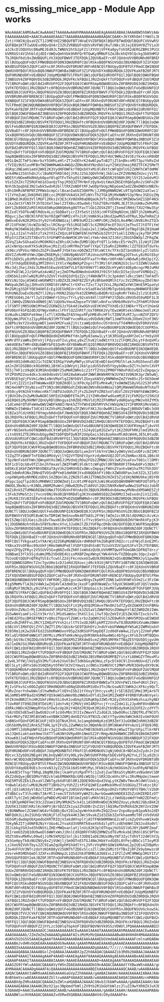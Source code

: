 # cs_missing_mice_app - Module App works

    WAoAAAACAAMGAwACAwAAAAITAAAAAwAAAhMAAAAAAAAEAgAAAAEABAAJAAAABW5hbWVzAAAA
    EAAAAAAAAAD+AAACEwAAAAEAAAITAAAABAAAABAAAAABAAQACQAAK+JkYXRhOmltYWdlL3Bu
    ZztiYXNlNjQsaVZCT1J3MEtHZ29BQUFBTlNVaEVVZ0FBQXlBQUFBTWdDQUlBQUFCVUVwRS9B
    QUFBQm1KTFIwUUEvd0QvQVArZ3ZhZVRBQUFnQUVsRVFWUjRuTzNkc1hJajE0SHY0ZTVia3Fy
    a3JkcDlDQUVUc0NaMEJEd0JLTWNUV2htb2pFZ1lXYUVjVFFKa0pyTnh5R2dERGZBRVJPU1F4
    UVRRUSt4V1hhbldjdDIrUWQvQmhVbk9hRFQrRTQwKy9MNUFSZmJBckhQY0lQckg3b05HM1RS
    TkJRQkF6di9xZWdBQUFLVVJXQUFBWVFJTEFDQk1ZQUVBaEFrc0FJQXdnUVVBRUNhd0FBRENC
    QllBUUpqQUFnQUlFMWdBQUdFQ0N3QWdUR0FCQUlRSkxBQ0FNSUVGQUJBbXNBQUF3Z1FXQUVD
    WXdBSUFDQk5ZQUFCaEFnc0FJRXhnQVFDRUNTd0FnRENCQlFBUUpyQUFBTUlFRmdCQW1NQUNB
    QWdUV0FBQVlRSUxBQ0JNWUFFQWhBa3NBSUF3Z1FVQUVDYXdBQURDQkJZQVFKakFBZ0FJRTFn
    QUFHRUNDd0FnVEdBQkFJUUpMQUNBTUlFRkFCQW1zQUFBd2dRV0FFQ1l3QUlBQ0JOWUFBQmhB
    Z3NBSUV4Z0FRQ0VDU3dBZ0RDQkJRQVFKckFBQU1JRUZnQkFtTUFDQUFnVFdBQUFZUUlMQUNC
    TVlBRUFoQWtzQUlBd2dRVUFFQ2F3QUFEQ0JCWUFRSmpBQWdBSUUxZ0FBR0VDQ3dBZ1RHQUJB
    SVFKTEFDQU1JRUZBQkFtc0FBQXdnUVdBRUNZd0FJQUNCTllBQUJoQWdzQUlFeGdBUUNFQ1N3
    QWdEQ0JCUUFRSnJBQUFNSUVGZ0JBbU1BQ0FBZ1RXQUFBWVFJTEFDQk1ZQUVBaEFrc0FJQXdn
    UVVBRUNhd0FBRENCQllBUUpqQUFnQUlFMWdBQUdFQ0N3QWdUR0FCQUlRSkxBQ0FNSUVGQUJB
    bXNBQUF3Z1FXQUVDWXdBSUFDQk5ZQUFCaEFnc0FJRXhnQVFDRUNTd0FnRENCQlFBUUpyQUFB
    TUlFRmdCQW1NQUNBQWdUV0FBQVlRSUxBQ0JNWUFFQWhBa3NBSUF3Z1FVQUVDYXdBQURDQkJZ
    QVFKakFBZ0FJRTFnQUFHRUNDd0FnVEdBQkFJUUpMQUNBTUlFRkFCQW1zQUFBd2dRV0FFQ1l3
    QUlBQ0JOWUFBQmhBZ3NBSUV4Z0FRQ0VDU3dBZ0RDQkJRQVFKckFBQU1JRUZnQkFtTUFDQUFn
    VFdBQUFZUUlMQUNCTVlBRUFoQWtzQUlBd2dRVUFFQ2F3QUFEQ0JCWUFRSmpBQWdBSUUxZ0FB
    R0VDQ3dBZ1RHQUJBSVFKTEFDQU1JRUZBQkFtc0FBQXdnUVdBRUNZd0FJQUNCTllBQUJoQWdz
    QUlFeGdBUUNFQ1N3QWdEQ0JCUUFRSnJBQUFNSUVGZ0JBbU1BQ0FBZ1RXQUFBWVFJTEFDQk1Z
    QUVBaEFrc0FJQXdnUVVBRUNhd0FBRENCQllBUUpqQUFnQUlFMWdBQUdFQ0N3QWdUR0FCQUlR
    SkxBQ0FNSUVGQUJBbXNBQUF3Z1FXQUVDWXdBSUFDQk5ZQUFCaEFnc0FJRXhnQVFDRUNTd0Fn
    RENCQlFBUUpyQUFBTUlFRmdCQW1NQUNBQWdUV0FBQVlRSUxBQ0JNWUFFQWhBa3NBSUF3Z1FV
    QUVDYXdBQURDQkJZQVFKakFBZ0FJRTFnQUFHRUNDd0FnVEdBQkFJUUpMQUNBTUlFRkFCQW1z
    QUFBd2dRV0FFQ1l3QUlBQ0JOWUFBQmhBZ3NBSUV4Z0FRQ0VDU3dBZ0RDQkJRQVFKckFBQU1J
    RUZnQkFtTUFDQUFnVFdBQUFZUUlMQUNCTVlBRUFoQWtzQUlBd2dRVUFFQ2F3QUFEQ0JCWUFR
    SmpBQWdBSUUxZ0FBR0VDQ3dBZ1RHQUJBSVFKTEFDQU1JRUY4UC9WNzZ4V3EzYkxkcnR0dDNR
    N01LQmZCTmFScWorbzY5SHhLeHlrZTJvOEhrK24wNlpwTnB2TjZlbnBkcnM5T3pzYkRvZnR4
    cTVIQi9USloxMFBnTWZ0WHMwWGk4WGQzZDNsNVdYNzdkbloyY25KU1hmajR0ZTFCK25MeTh2
    dGRqc2NEamViemV2WHI2K3VydHFOWFkrT0QxbXYxMi9ldkttcWFqQVlUS2ZUNFhCWTdmMHlB
    bnk4Mm12SGthdnJlclBaREFhRDl0djJtRzJ2SGJQOVhYWjJkbloxZFZVNVNQZkUvcjViTEJi
    WDE5YzNOemRkRHdyb0paY0lqOTFvTkhyOSt2WHUyOWV2WDQ5R293N0h3Mjl5Y25JeUdvM1VW
    VSs5ZXZXcTZ5RUFmU1d3anQzTnpjM3Q3ZTMrNnFzQy9xUitWaXZNSEtRQm5pRnJzSHFnZ0tL
    Nnh3b3pqbGE3N21wbk5wdnR2blltRXZoNDFtRFJwU0pYbUgzNEpGemZad2ZBeDNDSnNBZkc0
    L0h1OHRsNFBPNTZPRWxGcmpCclBxanIwUUZ3Q0FMcjJJM0g0NWN2WCs0T3p5OWZ2aXlwc1lw
    Y1lVYmZuWjJkN1M4S1BEczc2M3BFUVA4SXJHTzNYcTh2TGk1MjMxNWNYS3pYNnc3SEUzZHpj
    N1BMeDJKdUU3VllMUFl2Rks1V3E3cXV0OXR0aDBQaUk3VTc3dDVKeC9MZWUwSHZ1SDF4N3dp
    c1kxZmtSYlN5TFJhTDJXeTJmelZ3TXBsc05wdmhjTGhZTERvY0dML3E3T3hzUHAvZkMvM0x5
    OHY1Zk80OEZoM3lHUU45WkpGN0Q0ekg0OTFacTlGb1ZOSkZ0TjI5emdlRHdjTXU2YWw3Sy9k
    M1ZxdlY5OTkvWDlMdUs4Lzc5bDBaYjcrZ3Y5eSt1SS9jcHFFSENqNGtmL1BOTjh2bHNuM1ZP
    RDgvcjZwcVBCNlhPdC9oY0ZqWTVWM2c4TnJiRjVmNk9sa1Nsd2pwMG5xOTNyL3QwTmRmZjEx
    QWdveEdvN2R2M3o3Yy92YnRXNWQzajl4ME9uM2Z2cHRPcDRjZkQ3L0o4MW1sNVBiRnZTQ3dq
    dFJ1VFhUWjl6cWZUcWZsclRCNzgrYk5iRGE3dDl5cXZRRGFmcEF3Uit2eThuSTJtOTFiYm5W
    MmRqYWJ6WXA1QjBhcHJGTGkyTGhFZUtSMnJ3aGx2elJjWGw2MmQvbHF2eTNqdlBkZ01HaWFw
    bjJyLzI2alYvbStzTzk2YXIxZXQzL0FEQWFENlhUYW5ob3ZhY2Y1aklIZXNjajkyTDF2MVMx
    MFpSY2Z5K1Z5TXBsVTc5YUFWMTdvNmM3K1MrVmlzYmkrdmk3Z3J6VjZ6U1hDWXplZFRqZWJU
    ZGVqZ1AvSGhaaGVzMG9KRGtaZ0hidXJxNnZUMDlQQzFtQTl1ckNzcE5rVmZFL1IzWjF2ZHhk
    aXJxNnVpcmxKYk5uN1RoejMzZjdIcHRYRmZYSmFlYXpCT25aRnZ2RHRKclZZTE83dTduYkg1
    ck96czVPVGsrN0dsZGZPcUwwRFJYbktmcnQ0ZWZ2T0txWCtXcTFXcDZlbnU0dnlyZllUSSs1
    dDVIZzRnMFdYWnJQWnZROEMybjlONVBpNUVOTlRiUnozUFR2MmxmMGg2OTkvLy8zRGtEby9Q
    MTh1bDk5Ly8zMVhvK0xEQkZZUHRLZUZ4K054dTFxaTYrRWsrU0FnNklvNDdwRjd0d3pjY2Z2
    aVl5YXdqdDE0UEg3MTZ0Vnl1YXlxYWpBWXpPZnprcTY3Mzl6YzNON2U3cSsrS3ZWNlUwbUd3
    Mkc3djJhejJXdzJLMm45SEwzbVE5WTVLbTdUY096YTl4NXZOcHYyWSt4OEp0cngrM0JuMkhm
    SHJPeDlWL2JzSHYwdzAvWUZjejZmOTMwdDNmdnUxK09JY015Y3dUcDI5ejUzeFVXMDQxZjJX
    cEN5bGIzdnlwN2RiRFo3ZUVlYndXQ3dYQzZ2cjY4N0dWTFc3c3p4dmtldkczSWtCTmF4dTdt
    NXViNitQajA5WGEvWGRWM2YzdDZXZEJHdFBZZGYyRzBhbm9QMlh1Yzc3V2ZMbkoyZDdlNnVC
    RWVpakZWS1pjZHhxUVJXRDl6YzNPeCtrVXFxcTZxcTJqY2VsL2RpVWZaYWtIWnE5M1paVy84
    RnZGMjg3SDFYOE94OHlEcEg1OE5kREUrcXFxck5adFAxS01MbTgvbkQzNnoyNHNWOFB1OWtT
    RUhUNmZUaExObzNZYlJ2KysrMXN2ZGQyYk43ZENMdGxBdDRrU2xqRnMrTk0xZzlzSC8zM3Za
    YVRESG04L24rYlJyS1VQWmFrS3VycTYrLy92cmV4dlltUFFWY2lDbDczNVU5dS9aRDF1L3U3
    dll2WHQvZDNUVk40N05jNllUQU9uYmo4ZmpseTVlN0lxNnFxcVRHbXMxbVYxZFh6MlFOVmhs
    clFSNTFjM05UOW1MYmd2ZGRWZGJzTGk4djkwOGhsUEVKVHZTVXdEcDJ1NDkrYTExY1hGeGRY
    WFU0bnF4SFQ2dDJQYWgvVmRsclFhYlQ2ZnRtTjUxT0R6K2VyTEwzWGRteks5Nmo3eUlzKzQv
    UzNudks2NDhFek9mejlxTllXOVBwZFA5YmpsRFphMEdhcHFtcTZ0NlRzRTJycnNZVFZQYStL
    M3QyWmJPUCtzZ1pyR04zN3lMYTFkWFYvcmRkais0VDdkNjRWT1JmWThXdkJXbmV2VzF3NStU
    a3BPbi9xY2VxOUgxWDl1emVkM2FuakZjVitzaWQzQUhncU5YdnVaTTd4MHhnQVFDRXVVUUlB
    QkFtc0FBQXdnUVdBRUNZd0FJQUNCTllBQUJoQWdzQUlFeGdBUUNFQ1N3QWdEQ0JCUUFRSnJB
    QUFNSUVGZ0JBbU1BQ0FBZ1RXQUFBWVFJTEFDQk1ZQUVBaEFrc0FJQXdnUVVBRUNhd0FBRENC
    QllBUUpqQUFnQUlFMWdBQUdHZmRUMkFYdnJpMy83amw1Lyt1K3RSUEpuUHY2eCsrYm5yUVR3
    WnMrdTFzaWRvZHYxVjlPdysvOTIvLy8xLy8xZlhvK2lmdW1tYXJzZlFQM1ZkLytFdnQxMlA0
    cW44OE8xTHMrdXBzbWRYbFQ1QnMrdXY0bWNuRlQ2QlM0UUFBR0VDQ3dBZ1RHQUJBSVFKTEFD
    QU1JRUZBQkFtc0FBQXdnUVdBRUNZd0FJQUNCTllBQUJoQWdzQUlFeGdBUUNFQ1N3QWdEQ0JC
    UUFRSnJBQUFNSUVGZ0JBbU1BQ0FBZ1RXQUFBWVFJTEFDQk1ZQUVBaEFrc0FJQXdnUVVBRUNh
    d0FBRENCQllBUUpqQUFnQUlFMWdBQUdFQ0N3QWdUR0FCQUlRSkxBQ0FNSUVGQUJBbXNBQUF3
    dm9hV052dHRxN3J1cTdINC9IRGpYVmRyMWFycXFwV3ExWDl6eGFMUlhlakJvRG5hendldDhm
    aXJnZHlDSDBOck9Gd09KL1BtNlo1OWVyVjJkblpidU55dVd5YVpybGNucDZlYnJmYnlXVFN2
    TE5jTHF1cU9qOC83M1RnQVBBY25aMmR2WHo1c21tYTZYUzZPM0FYN0xPdUIvQ2IvZmpqajAz
    VFZPOVM2Zno4dks3cmk0dUx6V1l6R28wbWswbFZWWlBKWkRRYWJUYWJ3V0N3K3grZW5wNjJq
    UVVBSE5qVjFkVm1zNm1xNnVMaVlqZ2NYbDVlZGoyaXA5Vy9NMWhmZmZYVm85c25rOG5OemMz
    dTIvVjZ2Zit2aThWaWwxOEF3Q0Z0dDl1cXF0cXpIdTEvMnkwRjYxOWdWZS8yVGJ2S3FsMVQx
    VWJ4enNPY3VyNisvdTY3N3c0N1RBRGdtZXBsWUZWVnRkbHNUazlQMjRWeW85Rm8vNThXaThW
    c050cy9tN1hkYnRmcnRkTlhBTUJoOUhJTjFsZGZmVFVZRE5xVldGVlZ6V2F6NFhEWWZ0M1cx
    YjBUV20vZnZwMU9wNGNlS0FEd1hQWDFETmJPL21YZHRxNmFwdGxmMjE1VjFkM2QzY25KU1Rm
    akE0Qm5iMy9kMWY2QnUyRDlDNngya1h0ZDErMGVldjM2ZFh0MmFydmRQangzMWJxOXZYM3g0
    c1dCeHdrQTdFeW4wOWV2WDFkN0IrNnk5ZThTWVd1NVhMYVhCVWVqVWJ2Y3F0MXR1MnVGN1dQ
    YWRWZnI5WHAvT3dCd1lKZVhsM1ZkWDExZFZWVzFXK1JUc0w0R1Zuc0gwZjB0bDVlWDc3dXB4
    blBZa1FCdzVKN1Y0YmgvbHdnQkFJNmN3QUlBQ0JOWUFBQmhBZ3NBSUV4Z0FRQ0VDU3dBZ0RD
    QkJRQVFKckFBQU1JRUZnQkFtTUFDQUFnVFdBQUFZUUlMQUNCTVlBRUFoQWtzQUlBd2dRVUFF
    Q2F3QUFEQ0JCWUFRSmpBQWdBSUUxZ0FBR0VDQ3dBZ1RHQUJBSVFKTEFDQU1JRUZBQkFtc0FB
    QXdnUVdBRUNZd0FJQUNCTllBQUJoQWdzQUlFeGdBUUNFQ1N3QWdEQ0JCUUFRVmpkTjAvVVkr
    cWYrNG5mVkx6OTNQWW9uOC9tWFp0ZFhaYyt1S24yQ1p0ZGZwYyt1K2Z0UFhRK2lmd1RXcDZq
    citnOS91ZTE2RkUvbGgyOWZtbDFQbFQyN3F2UUpGais3di8zeHoxMlA0cW44L3E5L0tudDJV
    dUVUdUVRSUFCQW1zQUFBd2dRV0FFQ1l3QUlBQ0JOWUFBQmhBZ3NBSUV4Z0FRQ0VDU3dBZ0RD
    QkJRQVFKckFBQU1JRUZnQkFtTUFDQUFnVFdBQUFZUUlMQUNCTVlBRUFoQWtzQUlBd2dRVUFF
    Q2F3QUFEQ0JCWUFRSmpBQWdBSUUxZ0FBR0VDQ3dBZ1RHQUJBSVFKTEFDQU1JRUZBQkFtc0FB
    QXdnUVdBRUNZd0FJQUNCTllBQUJoQWdzQUlLemZnYlhkYnV1NmJyOWVyVmIxUDFzc0Z1MC9q
    Y2ZqZTFzQWdFTnFEOW10MVdyVjlYQ2VYTDhEYXpnYzdyNmVUQ2JOTzh2bHNxcXE4L1B6cXFy
    T3pzNnFxbXFhWnJQWnpHYXo3WGJiMVdnQjROa2FEb2ZMNWJJOVJwK2VuaFovT081cllDMFdp
    N3F1cDlQcG8vOTZlbnJhTmxaVlZWZFhWMi9ldkttcWFqQVlORTB6R0F3T04wb0FvS3BXcTlW
    b05KcE1KbFZWVFNhVDBXaTAyV3k2SHRUVDZsOWcvZmpqajFWVnZYanhvbW1haTR1TGh3OVlM
    QmE3dmRnR3NxZ0NnQTVOSnBPYm01dmR0K3YxdXNQQkhFYi9BcXZWOXRPanJxK3Z2L3Z1dS9i
    cnpXWXpHbzNhMDEzUDVLSXZBQnl6L2ZNZ0JldHJZTDNQZHJ0ZHI5Zjd1NjNONU9kejBSY0Fq
    dFppc1pqTlp2dG5zMHBWV21DOWZmdjIzc0tzMFdqVXJuWi9KaGQ5QWVBNHRYWDFUQTdFbjNV
    OWdOL3NxNisrK3NDLzN0M2RuWnljN0w0ZERvZlA0VUl2QUJ5NXRxNmFwdWw2SUFkUzJobXMy
    OXZiRnk5ZTdMNGREQWJUNmJTOS9kVnF0YnAzOVJBQU9JRHRkdnQ4emwyMVNndXM5WHE5ZjNP
    c3Fxb3VMeSt2cjYvcnV0Ni9kd01BY0RDdlg3K3VxbW80SEQ2ZmU0MzI3eExodnZiV1Z2dGJI
    ajMzK0J3VzB3SEEwYnE4dkx5OHZPeDZGQWRWMmhrc0FJRE9DU3dBZ0RDQkJRQVFKckFBQU1J
    RUZnQkFtTUFDQUFnVFdBQUFZUUlMQUNCTVlBRUFoQWtzQUlBd2dRVUFFQ2F3QUFEQ0JCWUFR
    SmpBQWdBSUUxZ0FBR0VDQ3dBZ1RHQUJBSVFKTEFDQU1JRUZBQkFtc0FBQXdnUVdBRUNZd0FJ
    QUNCTllBQUJoQWdzQUlFeGdBUUNFQ1N3QWdEQ0JCUUFRSnJBQUFNSUVGZ0JBbU1BQ0FBZ1RX
    QUFBWVhYVE5GMlBvWC9xTDM1WC9mSnoxNk40TXA5L2FYWjlWZmJzcXRJbldQVHN2cXcvKzdu
    NVI5ZWplQ3JGeis2bi8vTkwxNlBvSDRIMUtlcTYvc05mYnJzZXhWUDU0ZHVYWnRkVFpjK3VL
    bjJDUDN6NzhtOS8vSFBYbzNncXYvL3JuOHJlZDJYUFRpcDhBcGNJQVFEQ0JCWUFRSmpBQWdB
    SUUxZ0FBR0VDQ3dBZ1RHQUJBSVFKTEFDQU1JRUZBQkFtc0FBQXdnUVdBRUNZd0FJQUNCTllB
    QUJoQWdzQUlFeGdBUUNFQ1N3QWdEQ0JCUUFRSnJBQUFNSUVGZ0JBbU1BQ0FBZ1RXQUFBWVFJ
    TEFDQk1ZQUVBaEFrc0FJQXdnUVVBRUNhd0FBRENCQllBUUpqQUFnQUlFMWdBQUdFQ0N3QWdU
    R0FCQUlTVkgxaXIxYXArWjd2ZGRqMGNBSGkrdHR0dFhkZGRqK0lRQ2crczdYWjdlbnE2Mld5
    YXBsa3VsOFBoc09zUkFjRHo5WHdPeElVSDFtQXdhSnBtTUJoVVZUV1pUS3FxY2hJTEFBNXZz
    VmpVZFQyZFRyc2V5SUVVSGxqN0ZvdkZhRFJxWXdzQU9LUVhMMTQwVFhOeGNkSDFRQTdrczY0
    SGNBamI3Ylk5SjduWmJMb2VDd0E4UisxMXBPZmpXWnpCYWk4VVdvTUZBQnpHc3dpc2xqVllB
    TUJoUEtQQUFnQTRqTUlEcTcwSlZ2djFkcnUxeUIwQU9JRENGN2xQSnBQNWZMNXJyS1pwdWgw
    UEFQQWNGSDRHcTZxcTgvUHo1cDJ1eHdJQXoxcjd0ck91UjNFSTVRY1dBTUNCQ1N3QWdEQ0JC
    UUFRSnJBQUFNSUVGZ0JBbU1BQ0FBZ1RXQUFBWVFJTEFDQk1ZQUVBaEFrc0FJQXdnUVVBRUNh
    d0FBRENCQllBUUpqQUFnQUlFMWdBQUdFQ0N3QWdUR0FCQUlRSkxBQ0FNSUVGQUJBbXNBQUF3
    Z1FXQUVDWXdBSUFDQk5ZQUFCaEFnc0FJRXhnQVFDRUNTd0FnRENCQlFBUUpyQUFBTUlFRmdC
    QW1NQUNBQWdUV0FBQVlYWFRORjJQb1gvcUwzNVgvZkp6MTZONE1wOS9hWFo5VmZic3FzSW4r
    R1g5MmMvTlA3b2V4Wk1wZXQ4VlA3dm03ejkxUFlqK0VWaWZvcTdyUC96bHR1dFJQSlVmdm4x
    cGRqMzF3N2N2Ly9iSFAzYzlpaWYwKzcvK3FlQUpGais3c24vMXlwNmRWUGdFTGhFQ0FJUUpM
    QUNBTUlFRkFCQW1zQUFBd2dRV0FFQ1l3QUlBQ0JOWUFBQmhBZ3NBSUV4Z0FRQ0VDU3dBZ0RD
    QkJRQVFKckFBQU1JRUZnQkFtTUFDQUFnVFdBQUFZUUlMQUNCTVlBRUFoQWtzQUlBd2dRVUFF
    Q2F3QUFEQ0JCWUFRSmpBQWdBSUUxZ0FBR0VDQ3dBZ1RHQUJBSVFKTEFDQU1JRUZBQkFtc0FB
    QXdnUVdBRUNZd0FJQUNCTllBQUJoQlFiV2RydXQ2M3AveTNnOHJ1dTZydXZGWXRIVnFBRGdP
    VnV0VnZVNzIrMjI2K0U4dVFJRGF6Z2M3bjk3ZG5aV1ZWWFROSnZOWmphYlBZZWRDZ0JIWmJ2
    ZG5wNmViamFicG1tV3krVzlJM1dSaWdxc3hXSlIxL1YwT3QzZmVIVjE5ZWJObTZxcUJvTkIw
    elNEd2FDajBRSEFNN1YvQ0o1TUpsVlZGWCsrbzZqQWV2SGlSZE0wRnhjWHV5M3QvaE5WQUhB
    a0ZvdkZhRFFxL3RCY1ZHQzFVYnh2czltTVJxUDJ6RlpkMTZ2VnFwT0JBUUR0SXVuWmJOWmVX
    U3BiVVlIMXFQVjZYVlZWZTlIMzlQUzArSE9TQUhDYzJndUYxbUFWWWpRYW5aK2ZWMVUxbVV4
    R285Rm1zK2w2UkFEd2ZGbURWWUxoY05pZXdRSUFPSmpDQTJzd0dFeW4wL2IyVjZ2VmFyMWVQ
    MXluQlFBOHFmWW1XTzNYMiszMk9TeHkvNnpyQVR5NXk4dkw4WGc4bTgycXFsb3VsMTBQQndD
    ZW5jbGtNcC9QZDQzVk5FMjM0em1BQXM5Z3RXdm85cmZjM053MFRkTTBqZE5YQU5DSjgvUHo1
    cDJ1eDNJSUJRWVdBRUMzQkJZQVFKakFBZ0FJRTFnQUFHRUNDd0FnVEdBQkFJUUpMQUNBTUlF
    RkFCQW1zQUFBd2dRV0FFQ1l3QUlBQ0JOWUFBQmhBZ3NBSUV4Z0FRQ0VDU3dBZ0RDQkJRQVFK
    ckFBQU1JRUZnQkFtTUFDQUFnVFdBQUFZUUlMQUNCTVlBRUFoQWtzQUlBd2dRVUFFQ2F3QUFE
    Q0JCWUFRSmpBQWdBSUUxZ0FBR0VDQ3dBZ1RHQUJBSVRWVGROMFBZYitxYi80WGZYTHoxMlA0
    c2w4L3FYWjlkU1g5V2MvTi8vb2VoUlBxT3dKbGoyN3NuLzFpcDlkOC9lZnVoNUUvd2lzVDFI
    WDlSLytjdHYxS0o3S0Q5KytOTHVlK3VIYmwzLzc0NSs3SHNVVCt2MWYvMVR3Qk0ydXY0cWZu
    VlQ0QkM0UkFnQ0VDU3dBZ0RDQkJRQVFKckFBQU1JRUZnQkFtTUFDQUFnVFdBQUFZUUlMQUNC
    TVlBRUFoQWtzQUlBd2dRVUFFQ2F3QUFEQ0JCWUFRSmpBQWdBSUUxZ0FBR0VDQ3dBZ1RHQUJB
    SVFKTEFDQU1JRUZBQkFtc0FBQXdnUVdBRUNZd0FJQUNCTllBQUJoQWdzQUlFeGdBUUNFQ1N3
    QWdEQ0JCUUFRSnJBQUFNSUVGZ0JBbU1BQ0FBZ1RXQUFBWWIwTXJOVnFWZit6eFdKUlZkVjJ1
    MjIvSFkvSCs0OGZqOGY3RHdNQURteDNqSDU0bUM1U0x3TnJNcGswN3l5WHk2cXF6cy9QcTZv
    YURvZnorYnhwbWxldlhwMmRuYlVQYnI5b21tYXoyY3htcysxMjIrSElBZUI1Mm13MjArbTBQ
    WGJmM054MFBad245MW5YQS9oWG5aNmV0bzNWbGxOYld1Zm41M1ZkWDF4Y0RBYURxNnVyelda
    VFZkVmdNR2lhcHR2UkFzRHo5Si8vK1o4bkp5ZGRqK0p3ZW5rR2EyZXhXSXhHbzhsazhyNEh0
    TlUxR0F3T09DZ0E0TDdiMjl1dnYvNjY2MUVjVHI4RDYvcjYrcnZ2dm11L2JpdHF0VnBWVmRX
    dXRkcHNOcHZOWmpRYUxSYUw5cUp2KzY4QXdJR3QxK3R2dnZtbVBSdy9oK1U2UFE2czdYYTdY
    cS8zVDE5dE5wdlQwOU82cnF1cUdvMUc3Y2IxZWwxVlZidGE2L1QwOURuc1ZBQTRLdTNCOTgy
    Yk4rMGFyT0Z3MlBXSW5seVBBK3Z0MjdmVDZYUi9TN3ZLcW1tYTgvUHo5WHJkN3IvUmFOUXV6
    SnBNSnFQUnFGMlBCUUFjVEh1QTNsK3hVL3o1amg0dmNyKzd1M3ZmY3JuOXBWZnRHU3dBZ0lQ
    cDhSbXMyOXZiRnk5ZTdHL1pYZFo5L2ZwMWUzSnJNQmhNcDlOMlNkWnF0YnAzU1JFQU9JRDJC
    cGJ0MTl2dGRqUWFGZi8rc3g2ZndkcGRCTnhaTHBlN3k0SzdlMnhjWGw2T3grUFpiTlkrNFBE
    akJJQm5iaktaek9melhXTTloN3NtOVRpd0h1NmU5Z2FrRHgvNUhHNW9CZ0RIN1B6OHZGMFMv
    VXowK0JJaEFNQnhFbGdBQUdFQ0N3QWdUR0FCQUlRSkxBQ0FNSUVGQUJBbXNBQUF3Z1FXQUVD
    WXdBSUFDQk5ZQUFCaEFnc0FJRXhnQVFDRUNTd0FnRENCQlFBUUpyQUFBTUlFRmdCQW1NQUNB
    QWdUV0FBQVlRSUxBQ0JNWUFFQWhBa3NBSUF3Z1FVQUVDYXdBQURDQkJZQVFKakFBZ0FJRTFn
    QUFHRUNDd0FnVEdBQkFJUUpMQUNBTUlFRkFCQldOMDNUOVJqNjU0dC8rNDlmZnZydnJrZnha
    RDcvc3ZybDU2NEg4V1NLbnQyWDlXYy9OLy9vZWhSUHFPd0ptbDEvbFQyN2YvL2l5Ly82bjUr
    NkhrWC9DQ3dBZ0RDWENBRUF3Z1FXQUVDWXdBSUFDQk5ZQUFCaEFnc0FJRXhnQVFDRUNTd0Fn
    RENCQlFBUUpyQUFBTUlFRmdCQW1NQUNBQWdUV0FBQVlRSUxBQ0JNWUFFQWhBa3NBSUF3Z1FV
    QUVDYXdqdDE0UEs3cnVxN3JyZ2Z5Sk16dStHMjMyL3FkN1hiNzhKOGVmZVJxdFRyNFNEOVIy
    UlA4dE5tTngrT0RqL1NqM0J0ejlkaHYyVzRpdTFtc1ZxdjZueTBXaStyNGRtaVBadmVCSDM1
    dkZ2dkQyejBESDMxYVB2cklmbXM0WXRQcGREcWQ3bjlSRXJQcmhhcXFsc3RsMHpUeitmemVL
    OGE5MTVEZEk1ZkxaVlZWbTgzbXdFUDlOR1ZQOE9ObnQxd3VqLytKZW0vTWovNldWVlUxbjgr
    YnBwblA1dzluMU82NzNTT1Bhb2YyYUhZZitPSFQ2WFEzaHMxbXMvdlhSOGUyZTFxKzc1RzlW
    c0ljQ3JaN3dyVlB2cTZIRTJaMngrL2U0SGVUYWw4VzkxOUpsOHZsYURUYVBYSTBHclV2b0Vl
    dTdBbCsvT3lhcHBsT3ArMlIremc5T3VhSHYyWHZtL0wrbGwwWkhNOE83ZGZzUHZERDIzOTYz
    eXRlTytCZm5jWDdOdlpPWDEvM240T1BlUmIybDluMXhlN1ZjLzlWdGQzeWdYYmN2ZEFmdjdJ
    bitQR3pHNDFHeC93c2ZUam1SMy9MUHZ5ck41L1A5OHRnWDdjN3ROZXoyLy9oN2JQbzBkK2Ev
    ZUU5K3JSODlKRzlKckNPVjBrSDZZZk1ya2ZhUDBrZnZ1Ujl6Q3RwTDVROXdZK2NYZnVZOWly
    VjBUNWRmelZCbWdlWG4vYkQ0bjBuY281a2gvWnhkdnMvZkQ2ZnorZnpoNzgxN1paN3o2dEhu
    NWFQUHJLL0xISUhQcVN1NjFldlhqVk44K3JWcS9vakZ1d3ZGb3ZaYkhaemMzT0FzVVdVUGNH
    UG5GMjdwdmpObXpmdGdXRTRIQjV3akdHYnplYjA5TFNkN0M0WnE2cmFicmZyOVhveW1keDdm
    TDkyNkZITjd0NFB2NzYrUGo4L2YvaXd3V0RRTk0xeXVkdzlyOTczdEh6NHlIN3JxdXo0VllX
    ZEJibkg3SHJod3hONStLZHErMWQxanlaYjlnUi82K3plOThqajhUSG5lUGJ0YjN4MFZmaFI3
    ZEIremU3ZUQ1OU9weDl6WWYxWnJjRnlCdXQ0RFFhRDZ0MWZsdTEvMnkxbE1Mdnl0SC9PTmsx
    VDZtU0xuMkMvL09wdjJiMk5kM2QzSnljbit3ODQ1aDE2NUxONytNT3ZycTdhVTJ2dHlhY2p1
    Zk5GeHpyTk8zNUZNVy8xZjVUWjljSm9OTnE5TGJ4NmJHbkYvdGQ5L0tPejdBbCs1T3oyM3hp
    LzJXeU9ZVUhTbys2ZC9IamZqUXphM1hUdlYrL2VFcVVqM0tGOW1kMkhmL2pIUEs4ZVBpMzc4
    Z3o4VFFUV3NTczdoYzN1K08yV25UNThTZDEvSlczZlliNnZGMit5YTBxZjRFZk9ybmwzcUR2
    eVorekR5MDhQeDl3ZXFxc0hDNmp2L1Q5d2hEdTBMN1A3OEEvL21PZlZvMC9MWGp3RGY1TzYy
    ZHVGQUFEODY2ekJBZ0FJRTFnQUFHRUNDd0FnVEdBQkFJUUpMQUNBTUlFRkFCQW1zQUFBd2dR
    V0FFQ1l3QUlBQ0JOWUFBQmhBZ3NBSUV4Z0FRQ0VDU3dBZ0RDQkJRQVFKckFBQU1JRUZnQkFt
    TUFDQUFnVFdBQUFZUUlMQUNCTVlBRUFoQWtzQUlBd2dRVUFFQ2F3QUFEQ0JCWUFRSmpBQWdB
    SUUxZ0FBR0VDQ3dBZ1RHQUJBSVFKTEFDQU1JRUZBQkFtc0FBQXdnUVdBRUNZd0FJQUNCTllB
    QUJoQWdzQUlFeGdBUUNFQ1N3QWdEQ0JCUUFRSnJBQUFNSUVGZ0JBbU1BQ0FBZ1RXQUFBWVFJ
    TEFDQk1ZQUVBaEFrc0FJQXdnUVVBRUNhd0FBRENCQllBUUpqQUFnQUlFMWdBQUdFQ0N3QWdU
    R0FCQUlRSkxBQ0FNSUVGQUJBbXNBQUF3Z1FXQUVDWXdBSUFDQk5ZQUFCaEFnc0FJRXhnQVFD
    RUNTd0FnRENCQlFBUUpyQUFBTUlFRmdCQW1NQUNBQWdUV0FBQVlRSUxBQ0JNWUFFQWhBa3NB
    SUF3Z1FVQUVDYXdBQURDQkJZQVFKakFBZ0FJRTFnQUFHRUNDd0FnVEdBQkFJUUpMQUNBTUlF
    RkFCQW1zQUFBd2dRV0FFQ1l3QUlBQ0JOWUFBQmhBZ3NBSUV4Z0FRQ0VDU3dBZ0RDQkJRQVFK
    ckFBQU1JRUZnQkFtTUFDQUFnVFdBQUFZUUlMQUNCTVlBRUFoQWtzQUlBd2dRVUFFQ2F3QUFE
    Q0JCWUFRSmpBQWdBSUUxZ0FBR0VDQ3dBZ1RHQUJBSVFKTEFDQU1JRUZBQkFtc0FBQXdnUVdB
    RUNZd0FJQUNCTllBQUJoQWdzQUlFeGdBUUNFQ1N3QWdEQ0JCUUFRSnJBQUFNSUVGckowSkZN
    QUFBQ0JTVVJCVkFCQW1NQUNBQWdUV0FBQVlRSUxBQ0JNWUFFQWhBa3NBSUF3Z1FVQUVDYXdB
    QURDQkJZQVFKakFBZ0FJRTFnQUFHRUNDd0FnVEdBQkFJUUpMQUNBTUlFRkFCQW1zQUFBd2dR
    V0FFQ1l3QUlBQ0JOWUFBQmhBZ3NBSUV4Z0FRQ0VDU3dBZ0RDQkJRQVFKckFBQU1JRUZnQkFt
    TUFDQUFnVFdBQUFZZjhYLzc5Q0lqTGpkUFlBQUFBQVNVVk9SSzVDWUlJPQAAAA4AAAABQIkA
    AAAAAAAAAAAOAAAAAUCJAAAAAAAAAAACEwAAAAIAAAATAAAAAQAAAhMAAAAEAAACEwAAAAQA
    AAAOAAAAAb/2ZmZmZmZmAAAADgAAAAFAIszMzMzMzQAAAA4AAAABwAH4H4H4H4MAAAAOAAAA
    AUAhG5G5G5G5AAAEAgAAAf8AAAAQAAAABAAEAAkAAAAEbGVmdAAEAAkAAAAFcmlnaHQABAAJ
    AAAABmJvdHRvbQAEAAkAAAADdG9wAAAA/gAAAhMAAAAEAAAADgAAAAEAAAAAAAAAAAAAAA4A
    AAABQIkAAAAAAAAAAAAOAAAAAUCI+AAAAAAAAAAADgAAAAG/7//////84AAABAIAAAH/AAAA
    EAAAAAQABAAJAAAABGxlZnQABAAJAAAABXJpZ2h0AAQACQAAAAZib3R0b20ABAAJAAAAA3Rv
    cAAAAP4AAAITAAAAAgAAAP4AAAD+AAAEAgAAAf8AAAAQAAAAAgAEAAkAAAABeAAEAAkAAAAB
    eQAAAP4AAAITAAAAAAAABAIAAAH/AAAAEAAAAAAAAAD+AAAEAgAAAf8AAAAQAAAABAAEAAkA
    AAAGZG9tYWluAAQACQAAAAVyYW5nZQAEAAkAAAADbG9nAAQACQAAAAdtYXBwaW5nAAAA/gAA
    AhMAAAACAAAADgAAAAFAiQAAAAAAAAAAAA4AAAABQIkAAAAAAAAAAAQCAAAB/wAAABAAAAAC
    AAQACQAAAAV3aWR0aAAEAAkAAAAGaGVpZ2h0AAAA/gAABAIAAAH/AAAAEAAAAAIABAAJAAAA
    BnBhbmVscwAEAAkAAAAEZGltcwAAAP4AAAQCAAAB/wAAABAAAAAEAAQACQAAAANzcmMABAAJ
    AAAABXdpZHRoAAQACQAAAAZoZWlnaHQABAAJAAAACGNvb3JkbWFwAAAA/gAABAIAAAH/AAAA
    EAAAAAEABAAJAAAAK2NzX21pc3NpbmdfbWljZV9tb2R1bGUtbWlzc2luZ19wYXR0ZXJuX3Bs
    b3QAAAD+AAACEwAAAAAAAAQCAAAB/wAAABAAAAAAAAAA/gAABAIAAAH/AAAAEAAAAAMABAAJ
    AAAABWlucHV0AAQACQAAAAZvdXRwdXQABAAJAAAABmV4cG9ydAAAAP4=

